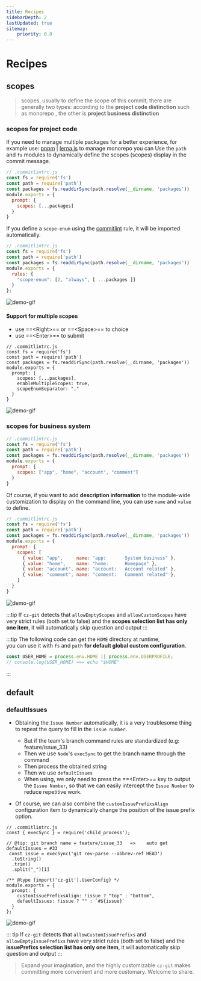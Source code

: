 ```yaml
---
title: Recipes
sidebarDepth: 2
lastUpdated: true
sitemap:
    priority: 0.8
---
```

# Recipes

## scopes

> scopes, usually to define the scope of this commit, there are generally two types: according to the **project code distinction** such as monorepo , the other is **project business distinction**

### scopes for project code

If you need to manage multiple packages for a better experience, for example use: [pnpm](https://pnpm.io/) | [lerna.js](https://lerna.js.org/) to manage monorepo you can Use the `path` and `fs` modules to dynamically define the scopes (scopes) display in the commit message.

```js
// .commitlintrc.js 
const fs = require('fs')
const path = require('path')
const packages = fs.readdirSync(path.resolve(__dirname, 'packages'))
module.exports = {
  prompt: { 
    scopes: [...packages] 
  }
}
```

If you define a `scope-enum` using the [commitlint](https://github.com/conventional-changelog/commitlint) rule, it will be imported automatically.

```js
// .commitlintrc.js 
const fs = require('fs')
const path = require('path')
const packages = fs.readdirSync(path.resolve(__dirname, 'packages'))
module.exports = {
  rules: {
    "scope-enum": [2, "always", [ ...packages ]]
  }
};
```

![demo-gif](https://user-images.githubusercontent.com/40693636/156002738-af17087e-2d2b-4a80-a681-d63751282ec8.gif)

#### Support for multiple scopes

- use ==\<Right\>== or ==\<Space\>== to choice
- use ==\<Enter\>== to submit

```js{8,9}
// .commitlintrc.js 
const fs = require('fs')
const path = require('path')
const packages = fs.readdirSync(path.resolve(__dirname, 'packages'))
module.exports = {
  prompt: { 
    scopes: [...packages],
    enableMultipleScopes: true,
    scopeEnumSeparator: "," 
  }
}
```

![demo-gif](https://user-images.githubusercontent.com/40693636/167858696-398a19fd-932f-4453-832a-795edcb75ad7.gif)

### scopes for business system

```js
// .commitlintrc.js 
const fs = require('fs')
const path = require('path')
const packages = fs.readdirSync(path.resolve(__dirname, 'packages'))
module.exports = {
  prompt: {
    scopes: ["app", "home", "account", "comment"] 
  }
}
```

Of course, if you want to add **description information** to the module-wide customization to display on the command line, you can use `name` and `value` to define.

```js
// .commitlintrc.js 
const fs = require('fs')
const path = require('path')
const packages = fs.readdirSync(path.resolve(__dirname, 'packages'))
module.exports = {
  prompt: {
    scopes: [
      { value: "app",     name: "app:       System business" },
      { value: "home",    name: "home:      Homepage" },
      { value: "account", name: "account:   Account related" },
      { value: "comment", name: "comment:   Comment related" },
    ]
  }
}
```

![demo-gif](https://user-images.githubusercontent.com/40693636/156924173-56508d8a-ba7a-4001-99fe-16234ee0f911.gif)

:::tip
If `cz-git` detects that `allowEmptyScopes` and `allowCustomScopes` have very strict rules (both set to false) and the **scopes selection list has only one item**, it will automatically skip question and output
:::

:::tip
The following code can get the `HOME` directory at runtime,<br>you can use it with `fs` and `path` **for default global custom configuration**.
```js
const USER_HOME = process.env.HOME || process.env.USERPROFILE;
// console.log(USER_HOME) === echo "$HOME"
```

:::

## default

### defaultIssues

- Obtaining the `Issue Number` automatically, it is a very troublesome thing to repeat the query to fill in the `issue number`.
  - But if the team's branch command rules are standardized (e.g: feature/issue_33)
  - Then we use `Node`'s `execSync` to get the branch name through the command
  - Then process the obtained string
  - Then we use `defaultIssues`
  - When using, we only need to press the ==\<Enter\>== key to output the `Issue Number`, so that we can easily intercept the `Issue Number` to reduce repetitive work.

- <Badge type="tip" text="Tip" vertical="middle" /> Of course, we can also combine the `customIssuePrefixsAlign` configuration item to dynamically change the position of the issue prefix option.

```js{5-8,13-14}
// .commitlintrc.js 
const { execSync } = require('child_process');

// @tip: git branch name = feature/issue_33   =>    auto get defaultIssues = #33
 const issue = execSync('git rev-parse --abbrev-ref HEAD')
  .toString()
  .trim()
  .split("_")[1]

/** @type {import('cz-git').UserConfig} */
module.exports = {
  prompt: {
    customIssuePrefixsAlign: !issue ? "top" : "bottom",
    defaultIssues: !issue ? "" : `#${issue}`
  }
};
```

![demo-gif](https://user-images.githubusercontent.com/40693636/162552804-132aab02-4b02-4006-9e41-aeae4f825948.gif)

::: tip
If `cz-git` detects that `allowCustomIssuePrefixs` and `allowEmptyIssuePrefixs` have very strict rules (both set to false) and the **issuePrefixs selection list has only one item**, it will automatically skip question and output
:::

> Expand your imagination, and the highly customizable `cz-git` makes committing more convenient and more customary. Welcome to share.
